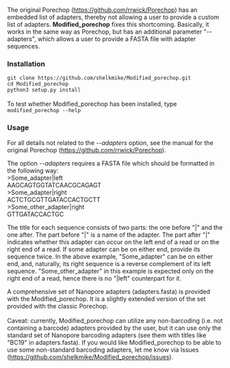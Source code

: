 The original Porechop (https://github.com/rrwick/Porechop) has an embedded list of adapters, thereby not allowing a user to provide a custom list of adapters. <b>Modified_porechop</b> fixes this shortcoming. Basically, it works in the same way as Porechop, but has an additional parameter "--adapters", which allows a user to provide a FASTA file with adapter sequences.

### Installation

`git clone https://github.com/shelkmike/Modified_porechop.git`<BR>
`cd Modified_porechop`<BR>
`python3 setup.py install`<BR>
<BR>
To test whether Modified_porechop has been installed, type
`modified_porechop --help`

### Usage
For all details not related to the <i>--adapters</i> option, see the manual for the original Porechop (https://github.com/rrwick/Porechop).

The option <i>--adapters</i> requires a FASTA file which should be formatted in the following way:<BR>
\>Some_adapter|left<BR>
AAGCAGTGGTATCAACGCAGAGT<BR>
\>Some_adapter|right<BR>
ACTCTGCGTTGATACCACTGCTT<BR>
\>Some_other_adapter|right<BR>
GTTGATACCACTGC<BR>

The title for each sequence consists of two parts: the one before "|" and the one after. The part before "|" is a name of the adapter. The part after "|" indicates whether this adapter can occur on the left end of a read or on the right end of a read. If some adapter can be on either end, provide its sequence twice. In the above example, "Some_adapter" can be on either end, and, naturally, its right sequence is a reverse complement of its left sequence. "Some_other_adapter" in this example is expected only on the right end of a read, hence there is no "|left" counterpart for it.

A comprehensive set of Nanopore adapters (adapters.fasta) is provided with the Modified_porechop. It is a slightly extended version of the set provided with the classic Porechop.<BR><BR>
Caveat: currently, Modified_porechop can utilize any non-barcoding (i.e. not containing a barcode) adapters provided by the user, but it can use only the standard set of Nanopore barcoding adapters (see them with titles like "BC19" in adapters.fasta). If you would like Modified_porechop to be able to use some non-standard barcoding adapters, let me know via Issues (https://github.com/shelkmike/Modified_porechop/issues).
